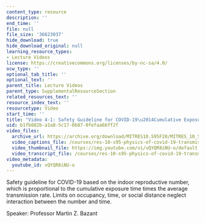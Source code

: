 ```yaml
---
content_type: resource
description: ''
end_time: ''
file: null
file_size: '36623037'
hide_download: true
hide_download_original: null
learning_resource_types:
- Lecture Videos
license: https://creativecommons.org/licenses/by-nc-sa/4.0/
ocw_type: ''
optional_tab_title: ''
optional_text: ''
parent_title: Lecture Videos
parent_type: SupplementalResourceSection
related_resources_text: ''
resource_index_text: ''
resourcetype: Video
start_time: ''
title: "Video 4-1: Safety Guideline for COVID-19\u2014Cumulative Exposure Time"
uid: b1fb882b-a1a8-5c17-0b87-0fefaa66ff2f
video_files:
  archive_url: https://archive.org/download/MITRES10.S95F20/MITRES_10_S95F20_0401_300k.mp4
  video_captions_file: /courses/res-10-s95-physics-of-covid-19-transmission-fall-2020/a99f23f5ffb85a5cb5ab6104e373b3cc_vQYQR8iNU-o.vtt
  video_thumbnail_file: https://img.youtube.com/vi/vQYQR8iNU-o/default.jpg
  video_transcript_file: /courses/res-10-s95-physics-of-covid-19-transmission-fall-2020/f789574c366e3d0250c399399a6e80c3_vQYQR8iNU-o.pdf
video_metadata:
  youtube_id: vQYQR8iNU-o
---
```


Safety guideline for COVID-19 based on the indoor reproductive number, which is proportional to the cumulative exposure time times the average transmission rate. Limits on occupancy, time, or social distance neglect interaction between the number and time.

Speaker: Professor Martin Z. Bazant

